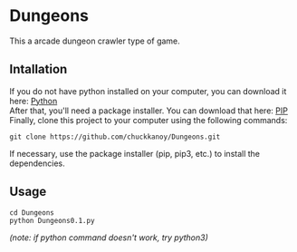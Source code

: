 # Dungeons
This a arcade dungeon crawler type of game.

## Intallation
If you do not have python installed on your computer, you can download it here: [Python](https://www.python.org/downloads/)<br/>
After that, you'll need a package installer. You can download that here: [PIP](https://pypi.org/project/pip/)<br/>
Finally, clone this project to your computer using the following commands:
```
git clone https://github.com/chuckkanoy/Dungeons.git
```
If necessary, use the package installer (pip, pip3, etc.) to install the dependencies.

## Usage
```
cd Dungeons
python Dungeons0.1.py
```
*(note: if python command doesn't work, try python3)*



